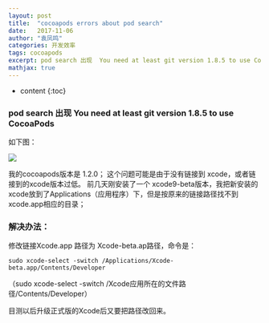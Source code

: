 ```yaml
---
layout: post
title:  "cocoapods errors about pod search"
date:   2017-11-06 
author: "袁凤鸣"
categories: 开发效率
tags: cocoapods
excerpt: pod search 出现  You need at least git version 1.8.5 to use CocoaPods
mathjax: true
---
```

* content
{:toc}

### pod search 出现  You need at least git version 1.8.5 to use CocoaPods

如下图：

![](https://ws2.sinaimg.cn/large/006tKfTcgy1fl8ker6bnlj31jm10kafh.jpg)

我的cocoapods版本是 1.2.0； 
这个问题可能是由于没有链接到 xcode，或者链接到的xcode版本过低。 前几天刚安装了一个 xcode9-beta版本，我把新安装的xcode放到了Applications（应用程序）下，但是按原来的链接路径找不到xcode.app相应的目录； 


### 解决办法： 
    

修改链接Xcode.app 路径为 Xcode-beta.ap路径，命令是： 
    
    sudo xcode-select -switch /Applications/Xcode-beta.app/Contents/Developer 


（sudo xcode-select -switch /Xcode应用所在的文件路径/Contents/Developer）

目测以后升级正式版的Xcode后又要把路径改回来。

